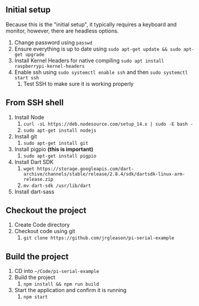 ## Initial setup

Because this is the "initial setup", it typically requires a keyboard and monitor, however, there are headless options.

1. Change password using `passwd`
1. Ensure everything is up to date using `sudo apt-get update && sudo apt-get upgrade`
1. Install Kernel Headers for native compiling `sudo apt install raspberrypi-kernel-headers`
1. Enable ssh using `sudo systemctl enable ssh` and then `sudo systemctl start ssh`
   1. Test SSH to make sure it is working properly
   
## From SSH shell   
   
1. Install Node 
   1. `curl -sL https://deb.nodesource.com/setup_14.x | sudo -E bash -`
   1. `sudo apt-get install nodejs`
1. Install git 
   1. `sudo apt-get install git`
1. Install pigpio **(this is important)**
   1. `sudo apt-get install pigpio`
1. Install Dart SDK
   1. `wget https://storage.googleapis.com/dart-archive/channels/stable/release/2.8.4/sdk/dartsdk-linux-arm-release.zip`
   1. `mv dart-sdk /usr/lib/dart`
1. Install dart-sass   

## Checkout the project

1. Create Code directory
1. Checkout code using git
   1. `git clone https://github.com/jrgleason/pi-serial-example`

## Build the project

1. CD into `~/Code/pi-serial-example`
1. Build the project
   1. `npm install && npm run build`
1. Start the application and confirm it is running
   1. `npm start`      